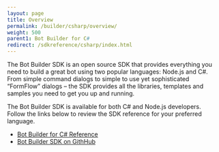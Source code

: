 ```yaml
---
layout: page
title: Overview
permalink: /builder/csharp/overview/
weight: 500
parent1: Bot Builder for C#
redirect: /sdkreference/csharp/index.html
---
```


The Bot Builder SDK is an open source SDK that provides everything you need to build a great bot using two popular languages: Node.js and C#. From simple command dialogs to simple to use yet sophisticated “FormFlow” dialogs – the SDK provides all the libraries, templates and samples you need to get you up and running.

The Bot Builder SDK is available for both C# and Node.js developers.  
Follow the links below to review the SDK reference for your preferred language.

* <a href="/sdkreference/csharp" target="_blank">Bot Builder for C# Reference</a>
* [Bot Builder SDK on GithHub](/sdkreference/nodejs/modules/_botbuilder_d_.html)
